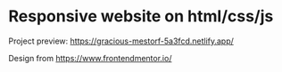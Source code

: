 # Responsive website on html/css/js

Project preview: https://gracious-mestorf-5a3fcd.netlify.app/

Design from https://www.frontendmentor.io/